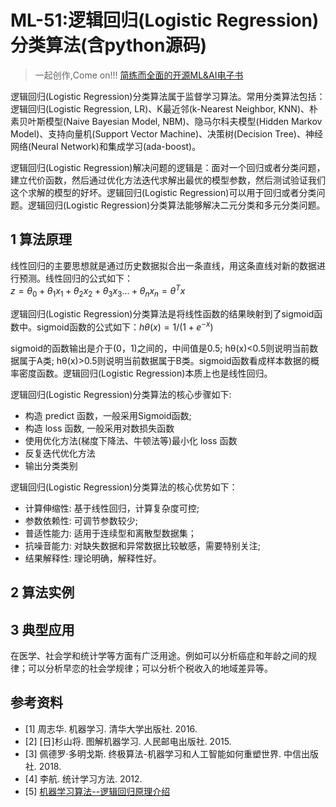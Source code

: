 # ML-51:逻辑回归(Logistic Regression)分类算法(含python源码)

> 一起创作,Come on!!! [简练而全面的开源ML&AI电子书](https://github.com/media-tm/MTOpenML)

逻辑回归(Logistic Regression)分类算法属于监督学习算法。常用分类算法包括：逻辑回归(Logistic Regression, LR)、K最近邻(k-Nearest Neighbor, KNN)、朴素贝叶斯模型(Naive Bayesian Model, NBM)、隐马尔科夫模型(Hidden Markov Model)、支持向量机(Support Vector Machine)、决策树(Decision Tree)、神经网络(Neural Network)和集成学习(ada-boost)。

逻辑回归(Logistic Regression)解决问题的逻辑是：面对一个回归或者分类问题，建立代价函数，然后通过优化方法迭代求解出最优的模型参数，然后测试验证我们这个求解的模型的好坏。逻辑回归(Logistic Regression)可以用于回归或者分类问题。逻辑回归(Logistic Regression)分类算法能够解决二元分类和多元分类问题。

## 1 算法原理

线性回归的主要思想就是通过历史数据拟合出一条直线，用这条直线对新的数据进行预测。线性回归的公式如下：  
$z=θ_0+θ_1x_1+θ_2x_2+θ_3x_3...+θ_nx_n=θ^Tx$

逻辑回归(Logistic Regression)分类算法是将线性函数的结果映射到了sigmoid函数中。sigmoid函数的公式如下：$hθ(x)=1/(1+e^{-x})$

sigmoid的函数输出是介于(0，1)之间的，中间值是0.5; hθ(x)<0.5则说明当前数据属于A类; hθ(x)>0.5则说明当前数据属于B类。sigmoid函数看成样本数据的概率密度函数。逻辑回归(Logistic Regression)本质上也是线性回归。

逻辑回归(Logistic Regression)分类算法的核心步骤如下:

- 构造 predict 函数，一般采用Sigmoid函数;
- 构造 loss 函数, 一般采用对数损失函数
- 使用优化方法(梯度下降法、牛顿法等)最小化 loss 函数
- 反复迭代优化方法
- 输出分类类别

逻辑回归(Logistic Regression)分类算法的核心优势如下：

- 计算伸缩性: 基于线性回归，计算复杂度可控;
- 参数依赖性: 可调节参数较少;
- 普适性能力: 适用于连续型和离散型数据集；
- 抗噪音能力: 对缺失数据和异常数据比较敏感，需要特别关注;
- 结果解释性: 理论明确，解释性好。

## 2 算法实例

## 3 典型应用

在医学、社会学和统计学等方面有广泛用途。例如可以分析癌症和年龄之间的规律；可以分析早恋的社会学规律；可以分析个税收入的地域差异等。

## 参考资料

- [1] 周志华. 机器学习. 清华大学出版社. 2016.
- [2] [日]杉山将. 图解机器学习. 人民邮电出版社. 2015.
- [3] 佩德罗·多明戈斯. 终极算法-机器学习和人工智能如何重塑世界. 中信出版社. 2018.
- [4] 李航. 统计学习方法. 2012.
- [5] [机器学习算法--逻辑回归原理介绍](https://blog.csdn.net/chibangyuxun/article/details/53148005)